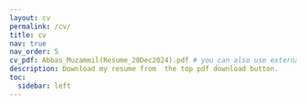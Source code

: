 ```yaml
---
layout: cv
permalink: /cv/
title: cv
nav: true
nav_order: 5
cv_pdf: Abbas_Muzammil(Resume_20Dec2024).pdf # you can also use external links here
description: Download my resume from  the top pdf download button.
toc:
  sidebar: left
---
```


